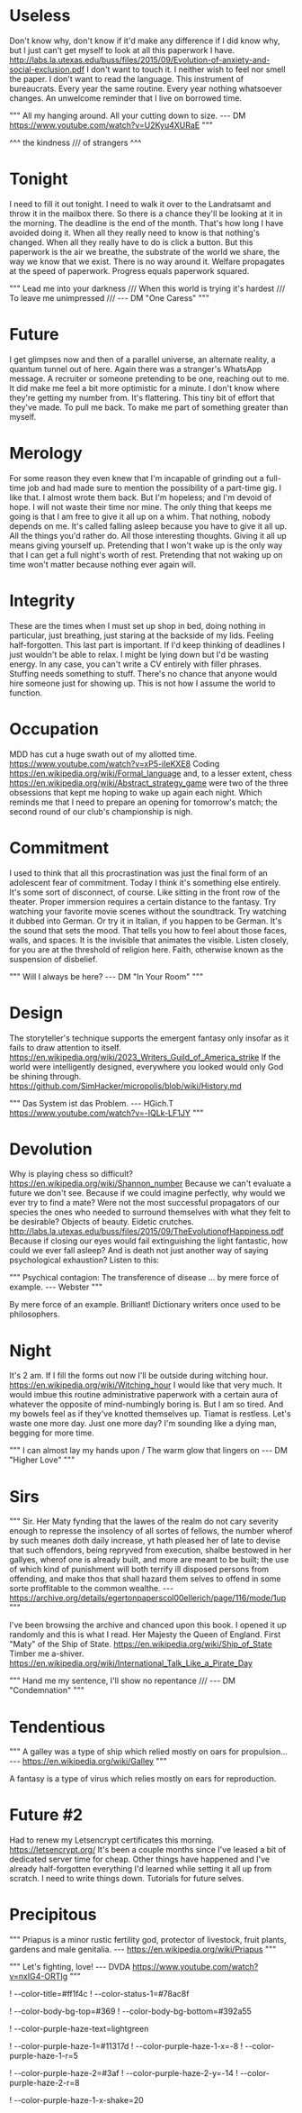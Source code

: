 # Useless

Don't know why, don't know if it'd make any difference if I did know why, but I just can't get myself to look at all this paperwork I have. http://labs.la.utexas.edu/buss/files/2015/09/Evolution-of-anxiety-and-social-exclusion.pdf I don't want to touch it. I neither wish to feel nor smell the paper. I don't want to read the language. This instrument of bureaucrats. Every year the same routine. Every year nothing whatsoever changes. An unwelcome reminder that I live on borrowed time.

"""
All my hanging around.
All your cutting down to size.
--- DM https://www.youtube.com/watch?v=U2Kyu4XURaE
"""

^^^
the kindness ///
of strangers
^^^

# Tonight

I need to fill it out tonight. I need to walk it over to the Landratsamt and throw it in the mailbox there. So there is a chance they'll be looking at it in the morning. The deadline is the end of the month. That's how long I have avoided doing it. When all they really need to know is that nothing's changed. When all they really have to do is click a button. But this paperwork is the air we breathe, the substrate of the world we share, the way we know that we exist. There is no way around it. Welfare propagates at the speed of paperwork. Progress equals paperwork squared.

"""
Lead me into your darkness ///
When this world is trying it's hardest ///
To leave me unimpressed ///
--- DM "One Caress"
"""

# Future

I get glimpses now and then of a parallel universe, an alternate reality, a quantum tunnel out of here. Again there was a stranger's WhatsApp message. A recruiter or someone pretending to be one, reaching out to me. It did make me feel a bit more optimistic for a minute. I don't know where they're getting my number from. It's flattering. This tiny bit of effort that they've made. To pull me back. To make me part of something greater than myself.

# Merology

For some reason they even knew that I'm incapable of grinding out a full-time job and had made sure to mention the possibility of a part-time gig. I like that. I almost wrote them back. But I'm hopeless; and I'm devoid of hope. I will not waste their time nor mine. The only thing that keeps me going is that I am free to give it all up on a whim. That nothing, nobody depends on me. It's called falling asleep because you have to give it all up. All the things you'd rather do. All those interesting thoughts. Giving it all up means giving yourself up. Pretending that I won't wake up is the only way that I can get a full night's worth of rest. Pretending that not waking up on time won't matter because nothing ever again will.

# Integrity

These are the times when I must set up shop in bed, doing nothing in particular, just breathing, just staring at the backside of my lids. Feeling half-forgotten. This last part is important. If I'd keep thinking of deadlines I just wouldn't be able to relax. I might be lying down but I'd be wasting energy. In any case, you can't write a CV entirely with filler phrases. Stuffing needs something to stuff. There's no chance that anyone would hire someone just for showing up. This is not how I assume the world to function.

# Occupation

MDD has cut a huge swath out of my allotted time. https://www.youtube.com/watch?v=xP5-iIeKXE8 Coding https://en.wikipedia.org/wiki/Formal_language and, to a lesser extent, chess https://en.wikipedia.org/wiki/Abstract_strategy_game were two of the three obsessions that kept me hoping to wake up again each night. Which reminds me that I need to prepare an opening for tomorrow's match; the second round of our club's championship is nigh.

# Commitment

I used to think that all this procrastination was just the final form of an adolescent fear of commitment. Today I think it's something else entirely. It's some sort of disconnect, of course. Like sitting in the front row of the theater. Proper immersion requires a certain distance to the fantasy. Try watching your favorite movie scenes without the soundtrack. Try watching it dubbed into German. Or try it in Italian, if you happen to be German. It's the sound that sets the mood. That tells you how to feel about those faces, walls, and spaces. It is the invisible that animates the visible. Listen closely, for you are at the threshold of religion here. Faith, otherwise known as the suspension of disbelief.

"""
Will I always be here?
--- DM "In Your Room"
"""

# Design

The storyteller's technique supports the emergent fantasy only insofar as it fails to draw attention to itself. https://en.wikipedia.org/wiki/2023_Writers_Guild_of_America_strike If the world were intelligently designed, everywhere you looked would only God be shining through. https://github.com/SimHacker/micropolis/blob/wiki/History.md

"""
Das System ist das Problem.
--- HGich.T https://www.youtube.com/watch?v=-IQLk-LF1JY
"""

# Devolution

Why is playing chess so difficult? https://en.wikipedia.org/wiki/Shannon_number Because we can't evaluate a future we don't see. Because if we could imagine perfectly, why would we ever try to find a mate? Were not the most successful propagators of our species the ones who needed to surround themselves with what they felt to be desirable? Objects of beauty. Eidetic crutches. http://labs.la.utexas.edu/buss/files/2015/09/TheEvolutionofHappiness.pdf Because if closing our eyes would fail extinguishing the light fantastic, how could we ever fall asleep? And is death not just another way of saying psychological exhaustion? Listen to this:

"""
Psychical contagion: The transference of disease ... by mere force of example.
--- Webster
"""

By mere force of an example. Brilliant! Dictionary writers once used to be philosophers.

# Night

It's 2 am. If I fill the forms out now I'll be outside during witching hour. https://en.wikipedia.org/wiki/Witching_hour I would like that very much. It would imbue this routine administrative paperwork with a certain aura of whatever the opposite of mind-numbingly boring is. But I am so tired. And my bowels feel as if they've knotted themselves up. Tiamat is restless. Let's waste one more day. Just one more day? I'm sounding like a dying man, begging for more time.

"""
I can almost lay my hands upon / The warm glow that lingers on --- DM "Higher Love"
"""

# Sirs

"""
Sir. Her Maty fynding that the lawes of the realm do not cary severity enough to represse the insolency of all sortes of fellows, the number wherof by such meanes doth daily increase, yt hath pleased her of late to devise that such offendors, being repryved from execution, shalbe bestowed in her gallyes, wherof one is already built, and more are meant to be built; the use of which kind of punishment will both terrify ill disposed persons from offending, and make thos that shall hazard them selves to offend in some sorte proffitable to the common wealthe.
--- https://archive.org/details/egertonpaperscol00ellerich/page/116/mode/1up
"""

I've been browsing the archive and chanced upon this book. I opened it up randomly and this is what I read. Her Majesty the Queen of England. First "Maty" of the Ship of State. https://en.wikipedia.org/wiki/Ship_of_State Timber me a-shiver. https://en.wikipedia.org/wiki/International_Talk_Like_a_Pirate_Day

"""
Hand me my sentence,
I'll show no repentance ///
--- DM "Condemnation"
"""

# Tendentious

"""
A galley was a type of ship which relied mostly on oars for propulsion...
--- https://en.wikipedia.org/wiki/Galley
"""

A fantasy is a type of virus which relies mostly on ears for reproduction.

# Future #2

Had to renew my Letsencrypt certificates this morning. https://letsencrypt.org/ It's been a couple months since I've leased a bit of dedicated server time for cheap. Other things have happened and I've already half-forgotten everything I'd learned while setting it all up from scratch. I need to write things down. Tutorials for future selves.

# Precipitous

"""
Priapus is a minor rustic fertility god, protector of livestock, fruit plants, gardens and male genitalia.
--- https://en.wikipedia.org/wiki/Priapus
"""

"""
Let's fighting, love!
--- DVDA https://www.youtube.com/watch?v=nxIG4-ORTIg
"""


! --color-title=#ff1f4c
! --color-status-1=#78ac8f

! --color-body-bg-top=#369
! --color-body-bg-bottom=#392a55

! --color-purple-haze-text=lightgreen

! --color-purple-haze-1=#11317d
! --color-purple-haze-1-x=-8
! --color-purple-haze-1-r=5

! --color-purple-haze-2=#3af
! --color-purple-haze-2-y=-14
! --color-purple-haze-2-r=8

! --color-purple-haze-1-x-shake=20

